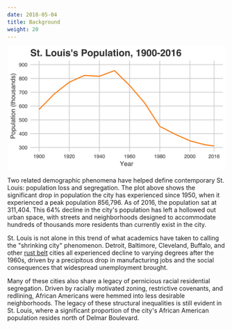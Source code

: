 ```yaml
---
date: 2018-05-04
title: Background
weight: 20
---
```


<img src="../images/popOverTime.png" class="image fit">

Two related demographic phenomena have helped define contemporary St. Louis: population loss and segregation. The plot above shows the significant drop in population the city has experienced since 1950, when it experienced a peak population 856,796. As of 2016, the population sat at 311,404. This 64% decline in the city's population has left a hollowed out urban space, with streets and neighborhoods designed to accommodate hundreds of thousands more residents than currently exist in the city. 

St. Louis is not alone in this trend of what academics have taken to calling the "shrinking city" phenomenon. Detroit, Baltimore, Cleveland, Buffalo, and other [rust belt](https://en.wikipedia.org/wiki/Rust_Belt) cities all experienced decline to varying degrees after the 1960s, driven by a precipitous drop in manufacturing jobs and the social consequences that widespread unemployment brought.

Many of these cities also share a legacy of pernicious racial residential segregation. Driven by racially motivated zoning, restrictive covenants, and redlining, African Americans were hemmed into less desirable neighborhoods. The legacy of these structural inequalities is still evident in St. Louis, where a significant proportion of the city's African American population resides north of Delmar Boulevard. 
